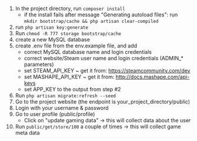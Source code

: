 1. In the project directory, run `composer install`
    - if the install fails after message "Generating autoload files": run `mkdir bootstrap/cache && php artisan clear-compiled`
2. run `php artisan key:generate`
3. Run `chmod -R 777 storage bootstrap/cache`
4. create a new MySQL database
5. create .env file from the env.example file, and add
    - correct MySQL database name and login credentials
    - correct website/Steam user name and login credentials (ADMIN_* parameters)
    - set STEAM_API_KEY ~ get it from: https://steamcommunity.com/dev
    - set MASHAPE_API_KEY ~ get it from: http://docs.mashape.com/api-keys
    - set APP_KEY to the output from step #2
6. Run `php artisan migrate:refresh --seed`
7. Go to the project website (the endpoint is your_project_directory/public)
8. Login with your username & password
9. Go to user profile (public/profile)
    - Click on "update gaming data" -> this will collect data about the user
10. Run `public/get/store/100` a couple of times -> this will collect game meta data


